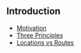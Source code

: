 ## Introduction

* [Motivation](/docs/introduction/Motivation.md)
* [Three Principles](/docs/introduction/ThreePrinciples.md)
* [Locations vs Routes](/docs/introduction/LocationsVsRoutes.md)

